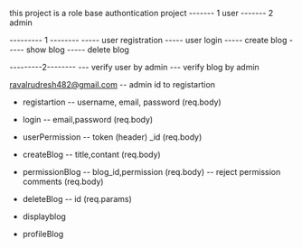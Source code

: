 this project is a role base authontication project
------- 1 user
------- 2 admin

--------- 1 --------
----- user registration
----- user login
----- create blog
----- show blog
----- delete blog

---------2--------
--- verify user by admin
--- verify blog by admin

ravalrudresh482@gmail.com  -- admin id to registartion

* registartion
-- username, email, password (req.body)

* login
-- email,password (req.body)

* userPermission
-- token (header) _id (req.body)

* createBlog
-- title,contant (req.body)
  
* permissionBlog
-- blog_id,permission (req.body) 
-- reject permission   comments (req.body)

* deleteBlog
-- id (req.params) 

* displayblog
* profileBlog
    
